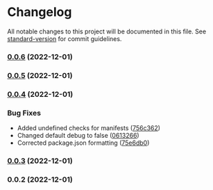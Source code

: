 # Changelog

All notable changes to this project will be documented in this file. See [standard-version](https://github.com/conventional-changelog/standard-version) for commit guidelines.

### [0.0.6](https://github.com/zethika/nuxt-user-version-check/compare/v0.0.5...v0.0.6) (2022-12-01)

### [0.0.5](https://github.com/zethika/nuxt-user-version-check/compare/v0.0.4...v0.0.5) (2022-12-01)

### [0.0.4](https://github.com/zethika/nuxt-user-version-check/compare/v0.0.3...v0.0.4) (2022-12-01)


### Bug Fixes

* Added undefined checks for manifests ([756c362](https://github.com/zethika/nuxt-user-version-check/commit/756c362299839afb56ab2d9a7eb687dd5e77e5bf))
* Changed default debug to false ([0613266](https://github.com/zethika/nuxt-user-version-check/commit/0613266069403c683e8d8138827df3402ecebddd))
* Corrected package.json formatting ([75e6db0](https://github.com/zethika/nuxt-user-version-check/commit/75e6db090c8536301dda036261de2b721e2f4bc0))

### [0.0.3](https://github.com/zethika/nuxt-user-version-check/compare/v0.0.2...v0.0.3) (2022-12-01)

### 0.0.2 (2022-12-01)
